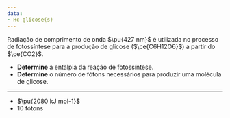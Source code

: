 ```yaml
---
data:
- Hc-glicose(s)
---
```

Radiação de comprimento de onda $\pu{427 nm}$ é utilizada no processo de fotossíntese para a produção de glicose ($\ce{C6H12O6}$) a partir do $\ce{CO2}$. 

- **Determine** a entalpia da reação de fotossíntese.
- **Determine** o número de fótons necessários para produzir uma molécula de glicose.

---

- $\pu{2080 kJ mol-1}$
- 10 fótons


